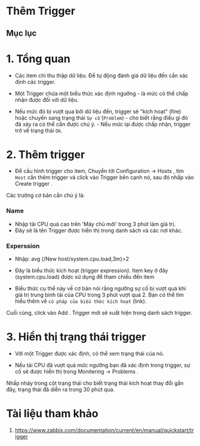 <h1> Thêm Trigger</h1>

<h2> Mục lục</h2>


# 1. Tổng quan
- Các item chỉ thu thập dữ liệu. Để tự động đánh giá dữ liệu đến cần xác định các trigger. 
- Một Trigger chứa một biểu thức xác định ngưỡng - là mức có thể chấp nhận được đối với dữ liệu.

- Nếu mức đó bị vượt qua bởi dữ liệu đến, trigger sẽ "kích hoạt" (fire) hoặc chuyển sang trạng thái `Sự cố` (`Problem`) - cho biết rằng điều gì đó đã xảy ra có thể cần được chú ý. - Nếu mức lại được chấp nhận, trigger trở về trạng thái `Ok`.

# 2. Thêm trigger
- Để cấu hình trigger cho item, Chuyển tới Configuration → Hosts , tìm `Host` cần thêm trigger và click vào Trigger bên cạnh nó, sau đó nhấp vào Create trigger .


Các trường cơ bản cần chú ý là:

<h3>Name</h3>

- Nhập tải CPU quá cao trên 'Máy chủ mới' trong 3 phút làm giá trị. 
- Đây sẽ là tên Trigger được hiển thị trong danh sách và các nơi khác.

<h3>Experssion</h3>

- Nhập: avg (/New host/system.cpu.load,3m)>2

- Đây là biểu thức kích hoạt (trigger expression). Item key ở đây (system.cpu.load) được sử dụng để tham chiếu đến item
- Biểu thức cụ thể này về cơ bản nói rằng ngưỡng sự cố bị vượt quá khi giá trị trung bình tải của CPU trong 3 phút vượt quá 2. Bạn có thể tìm hiểu thêm về `cú pháp của biểu thức kích hoạt` (link).

Cuối cùng, click vào Add . Trigger mới sẽ xuất hiện trong danh sách trigger.

# 3. Hiển thị trạng thái trigger
- Với một Trigger được xác định, có thể xem trạng thái của nó.

- Nếu tải CPU đã vượt quá mức ngưỡng bạn đã xác định trong trigger, sự cố sẽ được hiển thị trong Monitering → Problems .



Nhấp nháy trong cột trạng thái cho biết trạng thái kích hoạt thay đổi gần đây, trạng thái đã diễn ra trong 30 phút qua.


# Tài liệu tham khảo

1. https://www.zabbix.com/documentation/current/en/manual/quickstart/trigger